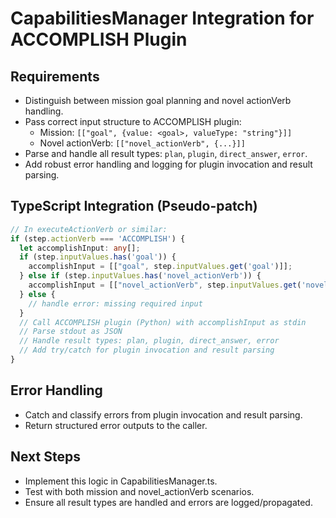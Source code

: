 # CapabilitiesManager Integration for ACCOMPLISH Plugin

## Requirements
- Distinguish between mission goal planning and novel actionVerb handling.
- Pass correct input structure to ACCOMPLISH plugin:
  - Mission: `[["goal", {value: <goal>, valueType: "string"}]]`
  - Novel actionVerb: `[["novel_actionVerb", {...}]]`
- Parse and handle all result types: `plan`, `plugin`, `direct_answer`, `error`.
- Add robust error handling and logging for plugin invocation and result parsing.

## TypeScript Integration (Pseudo-patch)

```typescript
// In executeActionVerb or similar:
if (step.actionVerb === 'ACCOMPLISH') {
  let accomplishInput: any[];
  if (step.inputValues.has('goal')) {
    accomplishInput = [["goal", step.inputValues.get('goal')]];
  } else if (step.inputValues.has('novel_actionVerb')) {
    accomplishInput = [["novel_actionVerb", step.inputValues.get('novel_actionVerb')]];
  } else {
    // handle error: missing required input
  }
  // Call ACCOMPLISH plugin (Python) with accomplishInput as stdin
  // Parse stdout as JSON
  // Handle result types: plan, plugin, direct_answer, error
  // Add try/catch for plugin invocation and result parsing
}
```

## Error Handling
- Catch and classify errors from plugin invocation and result parsing.
- Return structured error outputs to the caller.

## Next Steps
- Implement this logic in CapabilitiesManager.ts.
- Test with both mission and novel_actionVerb scenarios.
- Ensure all result types are handled and errors are logged/propagated.
